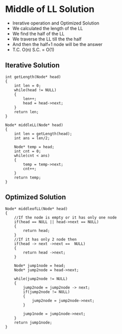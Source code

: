 # Middle of LL Solution
- Irerative operation and Optimized Solution
- We calculated the length of the LL
- We find the half of the LL
- We traverse the LL till the the half
- And then the half+1 node will be the answer
- T.C. O(n) S.C. = O(1)

## Iterative Solution
```
int getLength(Node* head)
{
    int len = 0;
    while(head != NULL)
    {
        len++;
        head = head->next;
    }
    return len;
}

Node* middleLL(Node* head)
{
    int len = getLength(head);
    int ans = len/2;

    Node* temp = head;
    int cnt = 0;
    while(cnt < ans)
    {
        temp = temp->next;
        cnt++;
    }
    return temp;
}
```
## Optimized Solution
```
Node* middleofLL(Node* head)
{
    //If the node is empty or it has only one node
    if(head == NULL || head->next == NULL)
    {
        return head;
    }
    //If it has only 2 node then
    if(head -> next ->next ==  NULL)
    {
        return head ->next;
    }

    Node* jump1node = head;
    Node* jump2node = head->next;

    while(jump2node != NULL)
    {
        jump2node = jump2node -> next;
        if(jump2node != NULL)
        {
            jump2node = jump2node->next;
        }

        jump1node = jump1node->next;
    }
    return jump1node;
}
```